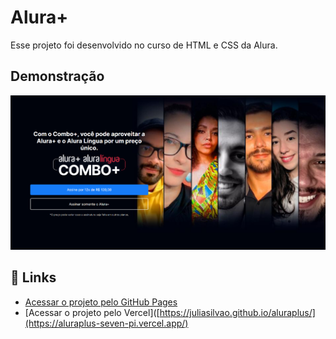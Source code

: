 
# Alura+

Esse projeto foi desenvolvido no curso de HTML e CSS da Alura.




## Demonstração

![App Screenshot](https://raw.githubusercontent.com/juliasilvao/aluraplus/main/img/landingPage_AluraPlus.png)



## 🔗 Links
 - [Acessar o projeto pelo GitHub Pages](https://juliasilvao.github.io/aluraplus/)
 - [Acessar o projeto pelo Vercel]([https://juliasilvao.github.io/aluraplus/](https://aluraplus-seven-pi.vercel.app/)
